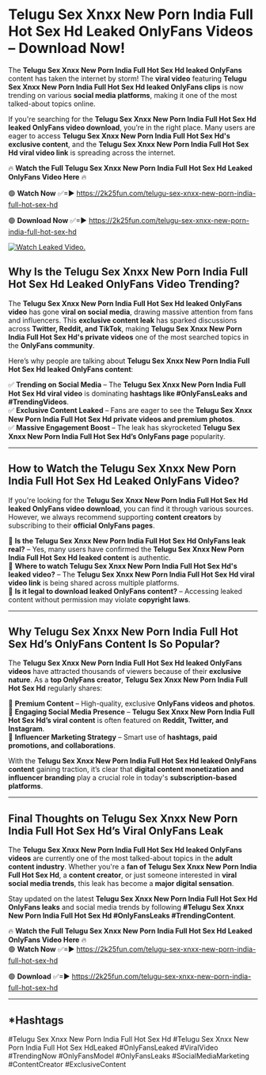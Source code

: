 # Telugu Sex Xnxx New Porn India Full Hot Sex Hd Leaked OnlyFans Videos – Download Now!

The **Telugu Sex Xnxx New Porn India Full Hot Sex Hd leaked OnlyFans** content has taken the internet by storm! The **viral video** featuring **Telugu Sex Xnxx New Porn India Full Hot Sex Hd leaked OnlyFans clips** is now trending on various **social media platforms**, making it one of the most talked-about topics online.  

If you're searching for the **Telugu Sex Xnxx New Porn India Full Hot Sex Hd leaked OnlyFans video download**, you’re in the right place. Many users are eager to access **Telugu Sex Xnxx New Porn India Full Hot Sex Hd's exclusive content**, and the **Telugu Sex Xnxx New Porn India Full Hot Sex Hd viral video link** is spreading across the internet.  

🔥 **Watch the Full Telugu Sex Xnxx New Porn India Full Hot Sex Hd Leaked OnlyFans Video Here** 🔥  

🟢 **Watch Now** ✅=► https://2k25fun.com/telugu-sex-xnxx-new-porn-india-full-hot-sex-hd

🟢 **Download Now** ✅=► https://2k25fun.com/telugu-sex-xnxx-new-porn-india-full-hot-sex-hd

[![Watch Leaked Video.](https://miro.medium.com/v2/resize:fit:828/format:webp/1*cilzJN44JGOrTw9NJCrNHA.gif "Watch Leaked Video")](https://2k25fun.com/telugu-sex-xnxx-new-porn-india-full-hot-sex-hd)

## **Why Is the Telugu Sex Xnxx New Porn India Full Hot Sex Hd Leaked OnlyFans Video Trending?**  

The **Telugu Sex Xnxx New Porn India Full Hot Sex Hd leaked OnlyFans video** has gone **viral on social media**, drawing massive attention from fans and influencers. This **exclusive content leak** has sparked discussions across **Twitter, Reddit, and TikTok**, making **Telugu Sex Xnxx New Porn India Full Hot Sex Hd's private videos** one of the most searched topics in the **OnlyFans community**.  

Here’s why people are talking about **Telugu Sex Xnxx New Porn India Full Hot Sex Hd leaked OnlyFans content**:  

✅ **Trending on Social Media** – The **Telugu Sex Xnxx New Porn India Full Hot Sex Hd viral video** is dominating **hashtags like #OnlyFansLeaks and #TrendingVideos**.  
✅ **Exclusive Content Leaked** – Fans are eager to see the **Telugu Sex Xnxx New Porn India Full Hot Sex Hd private videos and premium photos**.  
✅ **Massive Engagement Boost** – The leak has skyrocketed **Telugu Sex Xnxx New Porn India Full Hot Sex Hd’s OnlyFans page** popularity.  

---

## **How to Watch the Telugu Sex Xnxx New Porn India Full Hot Sex Hd Leaked OnlyFans Video?**  

If you're looking for the **Telugu Sex Xnxx New Porn India Full Hot Sex Hd leaked OnlyFans video download**, you can find it through various sources. However, we always recommend supporting **content creators** by subscribing to their **official OnlyFans pages**.  

🔹 **Is the Telugu Sex Xnxx New Porn India Full Hot Sex Hd OnlyFans leak real?** – Yes, many users have confirmed the **Telugu Sex Xnxx New Porn India Full Hot Sex Hd leaked content** is authentic.  
🔹 **Where to watch Telugu Sex Xnxx New Porn India Full Hot Sex Hd's leaked video?** – The **Telugu Sex Xnxx New Porn India Full Hot Sex Hd viral video link** is being shared across multiple platforms.  
🔹 **Is it legal to download leaked OnlyFans content?** – Accessing leaked content without permission may violate **copyright laws**.  

---

## **Why Telugu Sex Xnxx New Porn India Full Hot Sex Hd’s OnlyFans Content Is So Popular?**  

The **Telugu Sex Xnxx New Porn India Full Hot Sex Hd leaked OnlyFans videos** have attracted thousands of viewers because of their **exclusive nature**. As a **top OnlyFans creator**, **Telugu Sex Xnxx New Porn India Full Hot Sex Hd** regularly shares:  

📌 **Premium Content** – High-quality, exclusive **OnlyFans videos and photos**.  
📌 **Engaging Social Media Presence** – **Telugu Sex Xnxx New Porn India Full Hot Sex Hd’s viral content** is often featured on **Reddit, Twitter, and Instagram**.  
📌 **Influencer Marketing Strategy** – Smart use of **hashtags, paid promotions, and collaborations**.  

With the **Telugu Sex Xnxx New Porn India Full Hot Sex Hd leaked OnlyFans content** gaining traction, it’s clear that **digital content monetization and influencer branding** play a crucial role in today's **subscription-based platforms**.  

---

## **Final Thoughts on Telugu Sex Xnxx New Porn India Full Hot Sex Hd’s Viral OnlyFans Leak**  

The **Telugu Sex Xnxx New Porn India Full Hot Sex Hd leaked OnlyFans videos** are currently one of the most talked-about topics in the **adult content industry**. Whether you're a **fan of Telugu Sex Xnxx New Porn India Full Hot Sex Hd**, a **content creator**, or just someone interested in **viral social media trends**, this leak has become a **major digital sensation**.  

Stay updated on the latest **Telugu Sex Xnxx New Porn India Full Hot Sex Hd OnlyFans leaks** and social media trends by following **#Telugu Sex Xnxx New Porn India Full Hot Sex Hd #OnlyFansLeaks #TrendingContent**.  

🔥 **Watch the Full Telugu Sex Xnxx New Porn India Full Hot Sex Hd Leaked OnlyFans Video Here** 🔥  
🟢 **Watch Now** ✅=► https://2k25fun.com/telugu-sex-xnxx-new-porn-india-full-hot-sex-hd

🟢 **Download** ✅=► https://2k25fun.com/telugu-sex-xnxx-new-porn-india-full-hot-sex-hd

---

## *Hashtags
#Telugu Sex Xnxx New Porn India Full Hot Sex Hd #Telugu Sex Xnxx New Porn India Full Hot Sex HdLeaked #OnlyFansLeaked #ViralVideo #TrendingNow #OnlyFansModel #OnlyFansLeaks #SocialMediaMarketing #ContentCreator #ExclusiveContent  